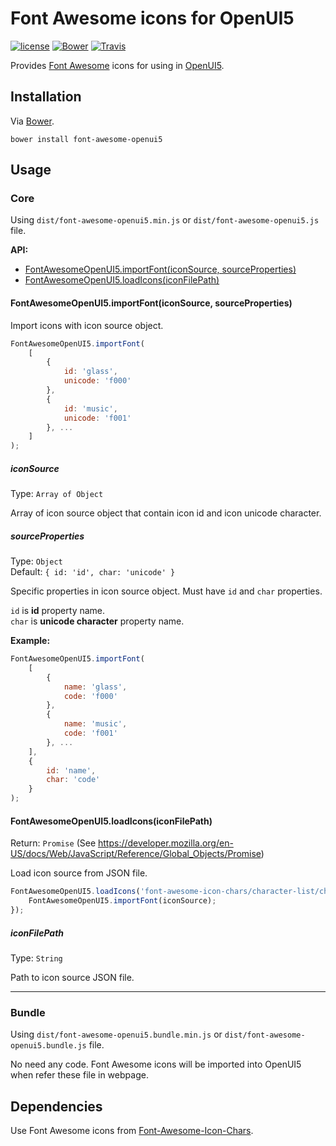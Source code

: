 # Font Awesome icons for OpenUI5
[![license](https://img.shields.io/github/license/gluons/font-awesome-openui5.svg?style=flat-square)](https://github.com/gluons/font-awesome-openui5/blob/master/LICENSE)
[![Bower](https://img.shields.io/bower/v/font-awesome-openui5.svg?style=flat-square)](https://github.com/gluons/font-awesome-openui5)
[![Travis](https://img.shields.io/travis/gluons/font-awesome-openui5.svg?style=flat-square)](https://travis-ci.org/gluons/font-awesome-openui5)

Provides [Font Awesome](http://fontawesome.io/) icons for using in [OpenUI5](http://openui5.org/).

## Installation
Via [Bower](http://bower.io/).
```
bower install font-awesome-openui5
```

## Usage
### Core
Using `dist/font-awesome-openui5.min.js` or `dist/font-awesome-openui5.js` file.

**API:**
 - [FontAwesomeOpenUI5.importFont(iconSource, sourceProperties)](#fontawesomeopenui5importfonticonsource-sourceproperties)
 - [FontAwesomeOpenUI5.loadIcons(iconFilePath)](#fontawesomeopenui5loadiconsiconfilepath)

#### FontAwesomeOpenUI5.importFont(iconSource, sourceProperties)
Import icons with icon source object.

```javascript
FontAwesomeOpenUI5.importFont(
	[
		{
			id: 'glass',
			unicode: 'f000'
		},
		{
			id: 'music',
			unicode: 'f001'
		}, ...
	]
);
```

##### iconSource
Type: `Array of Object`

Array of icon source object that contain icon id and icon unicode character.

##### sourceProperties
Type: `Object`  
Default: `{ id: 'id', char: 'unicode' }`

Specific properties in icon source object. Must have `id` and `char` properties.

`id` is **id** property name.  
`char` is **unicode character** property name.

**Example:**
```javascript
FontAwesomeOpenUI5.importFont(
	[
		{
			name: 'glass',
			code: 'f000'
		},
		{
			name: 'music',
			code: 'f001'
		}, ...
	],
	{
		id: 'name',
		char: 'code'
	}
);
```

#### FontAwesomeOpenUI5.loadIcons(iconFilePath)
Return: `Promise` (See https://developer.mozilla.org/en-US/docs/Web/JavaScript/Reference/Global_Objects/Promise)

Load icon source from JSON file.

```javascript
FontAwesomeOpenUI5.loadIcons('font-awesome-icon-chars/character-list/character-list.json').then(function (iconSource) {
	FontAwesomeOpenUI5.importFont(iconSource);
});
```

##### iconFilePath
Type: `String`

Path to icon source JSON file.

---

### Bundle
Using `dist/font-awesome-openui5.bundle.min.js` or `dist/font-awesome-openui5.bundle.js` file.

No need any code. Font Awesome icons will be imported into OpenUI5 when refer these file in webpage.

## Dependencies
Use Font Awesome icons from  [Font-Awesome-Icon-Chars](https://github.com/gluons/Font-Awesome-Icon-Chars).
